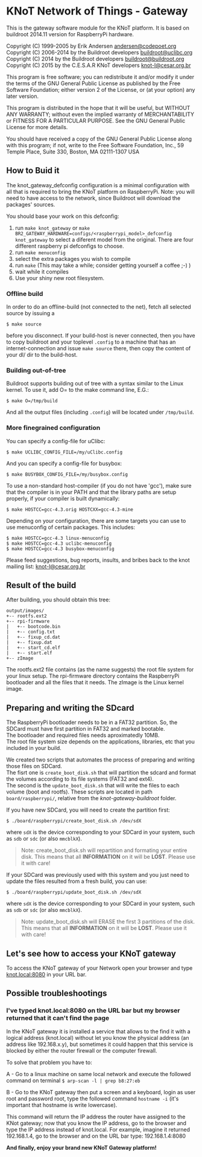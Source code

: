 KNoT Network of Things - Gateway
=============================================================================
This is the gateway software module for the KNoT platform.
It is based on buildroot 2014.11 version for RaspberryPi hardware.

Copyright (C) 1999-2005 by Erik Andersen <andersen@codepoet.org>  
Copyright (C) 2006-2014 by the Buildroot developers <buildroot@uclibc.org>  
Copyright (C) 2014 by the Buildroot developers <buildroot@buildroot.org>  
Copyright (C) 2015 by the C.E.S.A.R KNoT developers <knot-l@cesar.org.br>  


This program is free software; you can redistribute it and/or modify
it under the terms of the GNU General Public License as published by
the Free Software Foundation; either version 2 of the License, or
(at your option) any later version.

This program is distributed in the hope that it will be useful,
but WITHOUT ANY WARRANTY; without even the implied warranty of
MERCHANTABILITY or FITNESS FOR A PARTICULAR PURPOSE. See the GNU
General Public License for more details.

You should have received a copy of the GNU General Public License
along with this program; if not, write to the Free Software
Foundation, Inc., 59 Temple Place, Suite 330, Boston, MA 02111-1307 USA


How to Buid it
----------------
The knot_gateway_defconfig configuration is a minimal configuration with
all that is required to bring the KNoT platform on RaspberryPi. 
Note: you will need to have access to the network, since Buildroot will
download the packages' sources.

You should base your work on this defconfig:

1. run `make knot_gateway` or `make BR2_GATEWAY_HARDWARE=configs/<raspberrypi_model>_defconfig knot_gateway` to select a diferent model from the original. There are four different raspberry pi defconfigs to choose.
2. run `make menuconfig`
3. select the extra packages you wish to compile
4. run `make`
(This may take a while; consider getting yourself a coffee ;-) )
5. wait while it compiles
6. Use your shiny new root filesystem. 

### Offline build ###

In order to do an offline-build (not connected to the net), fetch all
selected source by issuing a
```shell
$ make source
```
before you disconnect.
If your build-host is never connected, then you have to copy buildroot
and your toplevel `.config` to a machine that has an internet-connection
and issue `make source` there, then copy the content of your dl/ dir to
the build-host.

### Building out-of-tree ###

Buildroot supports building out of tree with a syntax similar
to the Linux kernel. To use it, add O=<directory> to the
make command line, E.G.:
```shell
$ make O=/tmp/build
```
And all the output files (including `.config`) will be located under `/tmp/build`.

### More finegrained configuration ###

You can specify a config-file for uClibc:
```shell
$ make UCLIBC_CONFIG_FILE=/my/uClibc.config
```
And you can specify a config-file for busybox:
```shell
$ make BUSYBOX_CONFIG_FILE=/my/busybox.config
```
To use a non-standard host-compiler (if you do not have 'gcc'),
make sure that the compiler is in your PATH and that the library paths are
setup properly, if your compiler is built dynamically:
```shell
$ make HOSTCC=gcc-4.3.orig HOSTCXX=gcc-4.3-mine
```
Depending on your configuration, there are some targets you can use to
use menuconfig of certain packages. This includes:
```shell
$ make HOSTCC=gcc-4.3 linux-menuconfig
$ make HOSTCC=gcc-4.3 uclibc-menuconfig
$ make HOSTCC=gcc-4.3 busybox-menuconfig
```
Please feed suggestions, bug reports, insults, and bribes back to the
knot mailing list: <knot-l@cesar.org.br>


Result of the build
-------------------

After building, you should obtain this tree:

    output/images/
    +-- rootfs.ext2
    +-- rpi-firmware
    |   +-- bootcode.bin
    |   +-- config.txt
    |   +-- fixup_cd.dat
    |   +-- fixup.dat
    |   +-- start_cd.elf
    |   +-- start.elf
    +-- zImage

The rootfs.ext2 file contains (as the name suggests) the root file system for your linux setup.
The rpi-firmware directory contains the RaspberryPi bootloader and all the files that it needs.
The zImage is the Linux kernel image.

Preparing and writing the SDcard
--------------------------------

The RaspberryPi bootloader needs to be in a FAT32 partition. So, the SDCard must have first partition in FAT32 and marked bootable.  
The bootloader and required files needs aproximatedly 10MB.  
The root file system size depends on the applications, libraries, etc that you included in your build.

We created two scripts that automates the process of preparing and writing those files on SDCard.  
The fisrt one is `create_boot_disk.sh` that will partition the sdcard and format the volumes according to its file systems (FAT32 and ext4).  
The second is the `update_boot_disk.sh` that will write the files to each volume (boot and rootfs).
These scripts are located in path `board/raspberrypi/`, relative from the _knot-gateway-buildroot_ folder.

If you have new SDCard, you will need to create the partition first:

```
$ ./board/raspberrypi/create_boot_disk.sh /dev/sdX
```
where `sdX` is the device corresponding to your SDCard in your system, such as `sdb` or `sdc` (or also `mmcblkX`).
> Note: create_boot_disk.sh will repartition and formating your entire disk. This means that all **INFORMATION** on it will be **LOST**.
Please use it with care!

If your SDCard was previously used with this system and you just need to update the files resulted from a fresh build, you can use:

```
$ ./board/raspberrypi/update_boot_disk.sh /dev/sdX
``` 
where `sdX` is the device corresponding to your SDCard in your system, such as `sdb` or `sdc` (or also `mmcblkX`).
> Note: update_boot_disk.sh will ERASE the first 3 partitions of the disk. This means that all **INFORMATION** on it will be **LOST**.
Please use it with care!

Let's see how to access your KNoT gateway
----------------------------------------

To access the KNoT gateway of your Network open your browser and type [knot.local:8080](http://knot.local:8080) in your URL bar.

Possible troubleshootings
-------------------------

### I've typed knot.local:8080 on the URL bar but my browser returned that it can't find the page ###

In the KNoT gateway it is installed a service that allows to the find it with a logical address (knot.local) without let you know the physical address (an address like 192.168.x.y), but sometimes it could happen that this service is blocked by either the router firewall or the computer firewall.

To solve that problem you have to:

A - Go to a linux machine on same local network and execute the followed command on terminal ```$ arp-scan -l | grep b8:27:eb```

B - Go to the KNoT gateway then put a screen and a keyboard, login as user root and password root, type the followed command ```hostname -i``` (it's important that hostname is write lowercase).

This command will return the IP address the router have assigned to the KNot gateway; now that you know the IP address, go to the browser and type the IP address instead of knot.local. For example, imagine it returned 192.168.1.4, go to the browser and on the URL bar type: 192.168.1.4:8080


**And finally, enjoy your brand new KNoT Gateway platform!**
